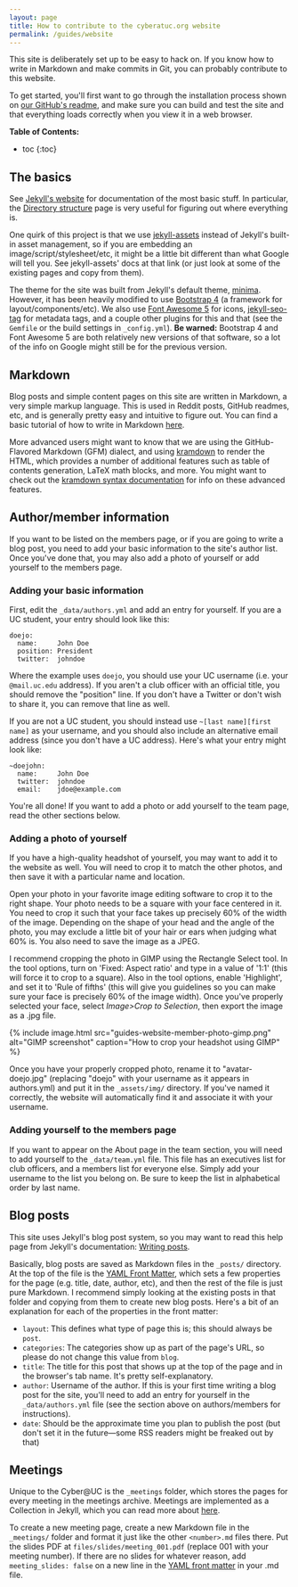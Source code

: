 ```yaml
---
layout: page
title: How to contribute to the cyberatuc.org website
permalink: /guides/website
---
```

This site is deliberately set up to be easy to hack on. If you know how to write in Markdown and make commits in Git, you can probably contribute to this website.

To get started, you'll first want to go through the installation process shown on [our GitHub's readme](https://github.com/UCyber/cyberatuc.org#readme), and make sure you can build and test the site and that everything loads correctly when you view it in a web browser.

**Table of Contents:**
* toc
{:toc}

## The basics
See [Jekyll's website](https://jekyllrb.com/) for documentation of the most basic stuff. In particular, the [Directory structure](https://jekyllrb.com/docs/structure/) page is very useful for figuring out where everything is.

One quirk of this project is that we use [jekyll-assets](https://github.com/envygeeks/jekyll-assets) instead of Jekyll's built-in asset management, so if you are embedding an image/script/stylesheet/etc, it might be a little bit different than what Google will tell you. See jekyll-assets' docs at that link (or just look at some of the existing pages and copy from them).

The theme for the site was built from Jekyll's default theme, [minima](https://github.com/jekyll/minima). However, it has been heavily modified to use [Bootstrap 4](http://getbootstrap.com/) (a framework for layout/components/etc). We also use [Font Awesome 5](https://fontawesome.com/) for icons, [jekyll-seo-tag](https://github.com/jekyll/jekyll-seo-tag) for metadata tags, and a couple other plugins for this and that (see the `Gemfile` or the build settings in `_config.yml`). **Be warned:** Bootstrap 4 and Font Awesome 5 are both relatively new versions of that software, so a lot of the info on Google might still be for the previous version.

## Markdown
Blog posts and simple content pages on this site are written in Markdown, a very simple markup language. This is used in Reddit posts, GitHub readmes, etc, and is generally pretty easy and intuitive to figure out. You can find a basic tutorial of how to write in Markdown [here](https://help.github.com/articles/basic-writing-and-formatting-syntax/).

More advanced users might want to know that we are using the GitHub-Flavored Markdown (GFM) dialect, and using [kramdown](https://kramdown.gettalong.org/) to render the HTML, which provides a number of additional features such as table of contents generation, LaTeX math blocks, and more. You might want to check out the [kramdown syntax documentation](https://kramdown.gettalong.org/syntax.html) for info on these advanced features.

## Author/member information
If you want to be listed on the members page, or if you are going to write a blog post, you need to add your basic information to the site's author list. Once you've done that, you may also add a photo of yourself or add yourself to the members page.

### Adding your basic information
First, edit the `_data/authors.yml` and add an entry for yourself. If you are a UC student, your entry should look like this:
```
doejo:
  name:     John Doe
  position: President
  twitter:  johndoe
```
Where the example uses `doejo`, you should use your UC username (i.e. your `@mail.uc.edu` address). If you aren't a club officer with an official title, you should remove the "position" line. If you don't have a Twitter or don't wish to share it, you can remove that line as well.

If you are not a UC student, you should instead use `~[last name][first name]` as your username, and you should also include an alternative email address (since you don't have a UC address). Here's what your entry might look like:
```
~doejohn:
  name:     John Doe
  twitter:  johndoe
  email:    jdoe@example.com
```
You're all done! If you want to add a photo or add yourself to the team page, read the other sections below.

### Adding a photo of yourself
If you have a high-quality headshot of yourself, you may want to add it to the website as well. You will need to crop it to match the other photos, and then save it with a particular name and location.

Open your photo in your favorite image editing software to crop it to the right shape. Your photo needs to be a square with your face centered in it. You need to crop it such that your face takes up precisely 60% of the width of the image. Depending on the shape of your head and the angle of the photo, you may exclude a little bit of your hair or ears when judging what 60% is. You also need to save the image as a JPEG.

I recommend cropping the photo in GIMP using the Rectangle Select tool. In the tool options, turn on 'Fixed: Aspect ratio' and type in a value of '1:1' (this will force it to crop to a square). Also in the tool options, enable 'Highlight', and set it to 'Rule of fifths' (this will give you guidelines so you can make sure your face is precisely 60% of the image width). Once you've properly selected your face, select _Image>Crop to Selection_, then export the image as a .jpg file.

{% include image.html src="guides-website-member-photo-gimp.png" alt="GIMP screenshot" caption="How to crop your headshot using GIMP" %}

Once you have your properly cropped photo, rename it to "avatar-doejo.jpg" (replacing "doejo" with your username as it appears in authors.yml) and put it in the `_assets/img/` directory. If you've named it correctly, the website will automatically find it and associate it with your username.

### Adding yourself to the members page
If you want to appear on the About page in the team section, you will need to add yourself to the `_data/team.yml` file. This file has an executives list for club officers, and a members list for everyone else. Simply add your username to the list you belong on. Be sure to keep the list in alphabetical order by last name.

## Blog posts
This site uses Jekyll's blog post system, so you may want to read this help page from Jekyll's documentation: [Writing posts](https://jekyllrb.com/docs/posts/).

Basically, blog posts are saved as Markdown files in the `_posts/` directory. At the top of the file is the [YAML Front Matter](https://jekyllrb.com/docs/frontmatter/), which sets a few properties for the page (e.g. title, date, author, etc), and then the rest of the file is just pure Markdown. I recommend simply looking at the existing posts in that folder and copying from them to create new blog posts. Here's a bit of an explanation for each of the properties in the front matter:

* `layout`: This defines what type of page this is; this should always be `post`.
* `categories`: The categories show up as part of the page's URL, so please do not change this value from `blog`.
* `title`: The title for this post that shows up at the top of the page and in the browser's tab name. It's pretty self-explanatory.
* `author`: Username of the author. If this is your first time writing a blog post for the site, you'll need to add an entry for yourself in the `_data/authors.yml` file (see the section above on authors/members for instructions).
* `date`: Should be the approximate time you plan to publish the post (but don't set it in the future—some RSS readers might be freaked out by that)

## Meetings
Unique to the Cyber@UC is the `_meetings` folder, which stores the pages for every meeting in the meetings archive. Meetings are implemented as a Collection in Jekyll, which you can read more about [here](https://jekyllrb.com/docs/collections/).

To create a new meeting page, create a new Markdown file in the `_meetings/` folder and format it just like the other `<number>.md` files there. Put the slides PDF at `files/slides/meeting_001.pdf` (replace 001 with your meeting number). If there are no slides for whatever reason, add `meeting_slides: false` on a new line in the [YAML front matter](https://jekyllrb.com/docs/frontmatter/) in your .md file.
